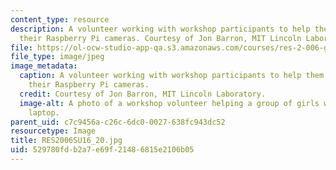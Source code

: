 ```yaml
---
content_type: resource
description: A volunteer working with workshop participants to help them with coding
  their Raspberry Pi cameras. Courtesy of Jon Barron, MIT Lincoln Laboratory.
file: https://ol-ocw-studio-app-qa.s3.amazonaws.com/courses/res-2-006-girls-who-build-cameras-summer-2016/529780fdb2a7e69f21486815e2106b05_RES2006SU16_20.jpg
file_type: image/jpeg
image_metadata:
  caption: A volunteer working with workshop participants to help them with coding
    their Raspberry Pi cameras.
  credit: Courtesy of Jon Barron, MIT Lincoln Laboratory.
  image-alt: A photo of a workshop volunteer helping a group of girls working at a
    laptop.
parent_uid: c7c9456a-c26c-6dc0-0027-638fc943dc52
resourcetype: Image
title: RES2006SU16_20.jpg
uid: 529780fd-b2a7-e69f-2148-6815e2106b05
---
```

